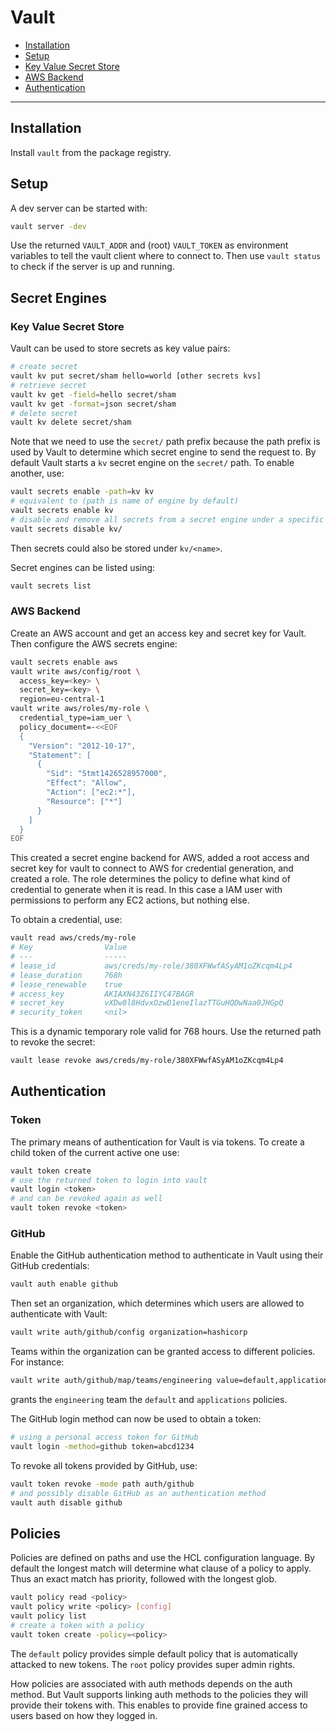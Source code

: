 # Vault

* [Installation](#installation)
* [Setup](#setup)
* [Key Value Secret Store](#key-value-secret-store)
* [AWS Backend](#aws-backend)
* [Authentication](#authentication)

---

## Installation

Install `vault` from the package registry.

## Setup

A dev server can be started with:

```bash
vault server -dev
```

Use the returned `VAULT_ADDR` and (root) `VAULT_TOKEN` as environment variables to tell the vault
client where to connect to. Then use `vault status` to check if the server is up and running.

## Secret Engines

### Key Value Secret Store

Vault can be used to store secrets as key value pairs:

```bash
# create secret
vault kv put secret/sham hello=world [other secrets kvs]
# retrieve secret
vault kv get -field=hello secret/sham
vault kv get -format=json secret/sham
# delete secret
vault kv delete secret/sham
```

Note that we need to use the `secret/` path prefix because the path prefix is used by Vault to
determine which secret engine to send the request to. By default Vault starts a `kv` secret engine
on the `secret/` path. To enable another, use:

```bash
vault secrets enable -path=kv kv
# equivalent to (path is name of engine by default)
vault secrets enable kv
# disable and remove all secrets from a secret engine under a specific path
vault secrets disable kv/
```

Then secrets could also be stored under `kv/<name>`.

Secret engines can be listed using:

```bash
vault secrets list
```

### AWS Backend

Create an AWS account and get an access key and secret key for Vault. Then configure the AWS secrets
engine:

```bash
vault secrets enable aws
vault write aws/config/root \
  access_key=<key> \
  secret_key=<key> \
  region=eu-central-1
vault write aws/roles/my-role \
  credential_type=iam_uer \
  policy_document=-<<EOF
  {
    "Version": "2012-10-17",
    "Statement": [
      {
        "Sid": "Stmt1426528957000",
        "Effect": "Allow",
        "Action": ["ec2:*"],
        "Resource": ["*"]
      }
    ]
  }
EOF
```

This created a secret engine backend for AWS, added a root access and secret key for vault to
connect to AWS for credential generation, and created a role. The role determines the policy to
define what kind of credential to generate when it is read. In this case a IAM user with permissions
to perform any EC2 actions, but nothing else.

To obtain a credential, use:

```bash
vault read aws/creds/my-role
# Key                Value
# ---                -----
# lease_id           aws/creds/my-role/380XFWwfASyAM1oZKcqm4Lp4
# lease_duration     768h
# lease_renewable    true
# access_key         AKIAXN43Z6IIYC47BAGR
# secret_key         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
# security_token     <nil>
```

This is a dynamic temporary role valid for 768 hours. Use the returned path to revoke the secret:

```bash
vault lease revoke aws/creds/my-role/380XFWwfASyAM1oZKcqm4Lp4
```

## Authentication

### Token

The primary means of authentication for Vault is via tokens. To create a child token of the current
active one use:

```bash
vault token create
# use the returned token to login into vault
vault login <token>
# and can be revoked again as well
vault token revoke <token>
```

### GitHub

Enable the GitHub authentication method to authenticate in Vault using their GitHub credentials:

```bash
vault auth enable github
```

Then set an organization, which determines which users are allowed to authenticate with Vault:

```bash
vault write auth/github/config organization=hashicorp
```

Teams within the organization can be granted access to different policies. For instance:

```bash
vault write auth/github/map/teams/engineering value=default,applications
```

grants the `engineering` team the `default` and `applications` policies.

The GitHub login method can now be used to obtain a token:

```bash
# using a personal access token for GitHub
vault login -method=github token=abcd1234
```

To revoke all tokens provided by GitHub, use:

```bash
vault token revoke -mode path auth/github
# and possibly disable GitHub as an authentication method
vault auth disable github
```

## Policies

Policies are defined on paths and use the HCL configuration language. By default the longest match
will determine what clause of a policy to apply. Thus an exact match has priority, followed with the
longest glob.

```bash
vault policy read <policy>
vault policy write <policy> [config]
vault policy list
# create a token with a policy
vault token create -policy=<policy>
```

The `default` policy provides simple default policy that is automatically attacked to new tokens.
The `root` policy provides super admin rights.

How policies are associated with auth methods depends on the auth method. But Vault supports linking
auth methods to the policies they will provide their tokens with. This enables to provide fine
grained access to users based on how they logged in.
